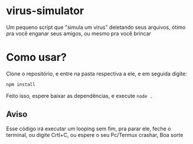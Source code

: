 # virus-simulator
Um pequeno script que "simula um virus" deletando seus arquivos, ótimo pra você enganar seus amigos,
ou mesmo pra você brincar

# Como usar?
Clone o repositório, e entre na pasta respectiva a ele, e em seguida digite:
```js
npm install
```
Feito isso, espere baixar as dependências, e execute ```node .```

## Aviso
Esse código irá executar um looping sem fim, pra parar ele, feche o terminal, ou digite Crtl+C, ou espere o seu Pc/Termux crashar, 
Boa sorte
